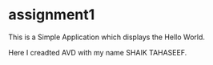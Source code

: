 # assignment1

This is a Simple Application which displays the Hello World.

Here I creadted AVD with my name SHAIK TAHASEEF.
